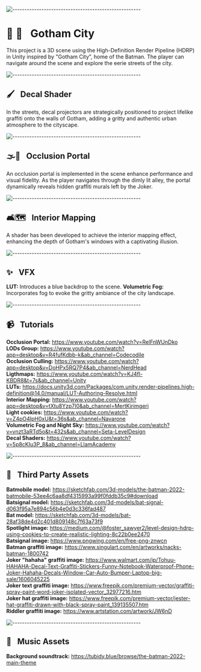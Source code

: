![-----------------------------------------------------](https://raw.githubusercontent.com/andreasbm/readme/master/assets/lines/water.png)
# **🦇 🌆&ensp; Gotham City**
This project is a 3D scene using the High-Definition Render 
Pipeline (HDRP) in Unity inspired by "Gotham City”, home of the Batman. The player can navigate around the scene and explore the eerie streets of the city.

![-----------------------------------------------------](https://raw.githubusercontent.com/andreasbm/readme/master/assets/lines/water.png)
## **🖌️&ensp; Decal Shader**
In the streets, decal projectors are strategically positioned to project lifelike graffiti onto the walls of Gotham, adding a gritty and authentic urban atmosphere to the cityscape.

![-----------------------------------------------------](https://raw.githubusercontent.com/andreasbm/readme/master/assets/lines/water.png)
## **🌫️🚪&ensp; Occlusion Portal**
An occlusion portal  is implemented in the scene enhance performance and visual fidelity. As the player navigates through the dimly lit alley, the portal dynamically reveals hidden graffiti murals left by the Joker.

![-----------------------------------------------------](https://raw.githubusercontent.com/andreasbm/readme/master/assets/lines/water.png)
## **🛋️🗺️&ensp; Interior Mapping**
A shader has been developed to achieve the interior mapping effect, enhancing the depth of Gotham's windows with a captivating illusion.

![-----------------------------------------------------](https://raw.githubusercontent.com/andreasbm/readme/master/assets/lines/water.png)
## **✨&ensp; VFX**
**LUT:** Introduces a blue backdrop to the scene.
**Volumetric Fog:** Incorporates fog to evoke the gritty ambiance of the city landscape.

![-----------------------------------------------------](https://raw.githubusercontent.com/andreasbm/readme/master/assets/lines/water.png)
## **📹&ensp; Tutorials**
**Occlusion Portal:** https://www.youtube.com/watch?v=RelFnWUnDko<br>
**LODs Group:** https://www.youtube.com/watch?app=desktop&v=R4fufKdbb-k&ab_channel=Codecodile<br>
**Occlusion Culling:** https://www.youtube.com/watch?app=desktop&v=DoHPx5RQ7P4&ab_channel=NerdHead<br>
**Ligthmaps:** https://www.youtube.com/watch?v=KJ4fl-KBDR8&t=7s&ab_channel=Unity<br>
**LUTs:** https://docs.unity3d.com/Packages/com.unity.render-pipelines.high-definition@14.0/manual/LUT-Authoring-Resolve.html<br>
**Interior Mapping:** https://www.youtube.com/watch?app=desktop&v=tXtu8Yzp7I0&ab_channel=MertKirimgeri<br>
**Light cookies:** https://www.youtube.com/watch?v=Z4pO4IpH0xU&t=36s&ab_channel=Navarone<br>
**Volumetric Fog and Night Sky:** https://www.youtube.com/watch?v=vnzt3aRTd5o&t=432s&ab_channel=Seta-LevelDesign<br>
**Decal Shaders:** https://www.youtube.com/watch?v=5p8cKIu3P_8&ab_channel=LlamAcademy<br>

![-----------------------------------------------------](https://raw.githubusercontent.com/andreasbm/readme/master/assets/lines/water.png)
## **👾&ensp; Third Party Assets**
**Batmobile model:** https://sketchfab.com/3d-models/the-batman-2022-batmobile-53ee4c6aa8df4315993a99f0fddb35c9#download<br>
**Batsignal model:** https://sketchfab.com/3d-models/bat-signal-d063f95a7e894c56b4e0d3c336fad487<br>
**Bat model:** https://sketchfab.com/3d-models/bat-28af38de4d2c401d809148c7f63a73f9<br>
**Spotlight image:** https://medium.com/@foster_sawyer2/level-design-hdrp-using-cookies-to-create-realistic-lighting-8c22b0ee2470<br>
**Batsignal image:** https://www.pngwing.com/en/free-png-znwcn<br>
**Batman graffiti image:** https://www.singulart.com/en/artworks/nacks-batman-1800742<br>
**Joker "hahaha" graffiti image:** https://www.walmart.com/ip/Tohuu-HAHAHA-Decal-Text-Graffiti-Stickers-Funny-Notebook-Waterproof-Phone-Joker-Hahaha-Decals-Window-Car-Auto-Bumper-Laptop-big-sale/1606045225<br>
**Joker text graffiti image:** https://www.freepik.com/premium-vector/graffiti-spray-paint-word-joker-isolated-vector_32977216.htm<br>
**Joker hat graffiti image:** https://www.freepik.com/premium-vector/jester-hat-graffiti-drawn-with-black-spray-paint_139135507.htm<br>
**Riddler graffiti image:** https://www.artstation.com/artwork/JW6nD<br>

![-----------------------------------------------------](https://raw.githubusercontent.com/andreasbm/readme/master/assets/lines/water.png)
## **🎵&ensp; Music Assets**
**Background soundtrack:** https://tubidy.blue/browse/the-batman-2022-main-theme<br>
